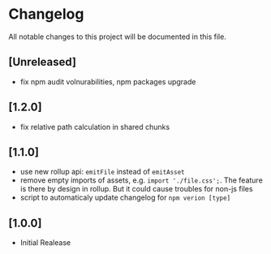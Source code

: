 # Changelog
All notable changes to this project will be documented in this file.

## [Unreleased]
 - fix npm audit volnurabilities, npm packages upgrade

## [1.2.0]
 - fix relative path calculation in shared chunks

## [1.1.0]
 - use new rollup api: `emitFile` instead of `emitAsset`
 - remove empty imports of assets, e.g. `import './file.css';`.
    The feature is there by design in rollup. But it could cause troubles for non-js files
 - script to automaticaly update changelog for `npm verion [type]`

## [1.0.0]
 - Initial Realease